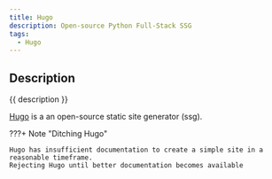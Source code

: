 ```yaml
---
title: Hugo
description: Open-source Python Full-Stack SSG
tags:
  - Hugo
---
```


## Description

{{ description }}

[Hugo](https://gohugo.io/) is a an open-source static site generator (ssg).

???+ Note "Ditching Hugo"

    Hugo has insufficient documentation to create a simple site in a reasonable timeframe.
    Rejecting Hugo until better documentation becomes available